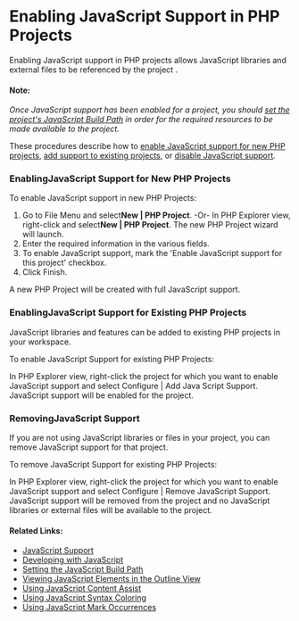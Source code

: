 # Enabling JavaScript Support in PHP Projects

<!--context:enabling_javascript_support_in_php_projects-->

Enabling JavaScript support in PHP projects allows JavaScript libraries and external files to be referenced by the project .

#### Note:

_Once JavaScript support has been enabled for a project, you should [set the project's JavaScript Build Path](016-setting_the_javascript_build_path.md) in order for the required resources to be made available to the project._

These procedures describe how to [enable JavaScript support for new PHP projects](#Enabling_JS_Existing_Projects), [add support to existing projects](#Enabling_JS_Existing_Projects), or [disable JavaScript support](#Disabling_JS_Support).

### EnablingJavaScript Support for New PHP Projects

<!--ref-start-->

To enable JavaScript support in new PHP Projects:

 1. Go to File Menu and select**New | PHP Project**.  -Or- In PHP Explorer view, right-click and select**New | PHP Project**.  The new PHP Project wizard will launch.
 2. Enter the required information in the various fields.
 3. To enable JavaScript support, mark the 'Enable JavaScript support for this project' checkbox.
 4. Click Finish.

A new PHP Project will be created with full JavaScript support.

<!--ref-end-->

### EnablingJavaScript Support for Existing PHP Projects

JavaScript libraries and features can be added to existing PHP projects in your workspace.

<!--ref-start-->

To enable JavaScript Support for existing PHP Projects:

In PHP Explorer view, right-click the project for which you want to enable JavaScript support and select Configure | Add Java Script Support.
JavaScript support will be enabled for the project.

<!--ref-end-->

### RemovingJavaScript Support

If you are not using JavaScript libraries or files in your project, you can remove JavaScript support for that project.

<!--ref-start-->

To remove JavaScript Support for existing PHP Projects:

In PHP Explorer view, right-click the project for which you want to enable JavaScript support and select Configure | Remove JavaScript Support.
JavaScript support will be removed from the project and no JavaScript libraries or external files will be available to the project.

<!--ref-end-->

<!--links-start-->

#### Related Links:

 * [JavaScript Support](../../016-concepts/168-javascript.md)
 * [Developing with JavaScript](000-index.md)
 * [Setting the JavaScript Build Path](016-setting_the_javascript_build_path.md)
 * [Viewing JavaScript Elements in the Outline View](024-viewing_javascript_elements_in_the_outline_view.md)
 * [Using JavaScript Content Assist](032-using_javascript_content_assist.md)
 * [Using JavaScript Syntax Coloring](040-using_javascript_syntax_coloring.md)
 * [Using JavaScript Mark Occurrences](048-using_javascript_mark_occurences.md)

<!--links-end-->
